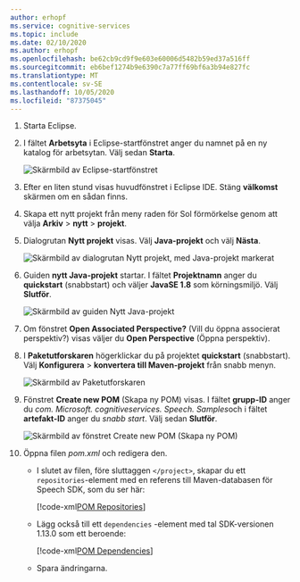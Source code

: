 ```yaml
---
author: erhopf
ms.service: cognitive-services
ms.topic: include
ms.date: 02/10/2020
ms.author: erhopf
ms.openlocfilehash: be62cb9cd9f9e603e60006d5482b59ed37a516ff
ms.sourcegitcommit: eb6bef1274b9e6390c7a77ff69bf6a3b94e827fc
ms.translationtype: MT
ms.contentlocale: sv-SE
ms.lasthandoff: 10/05/2020
ms.locfileid: "87375045"
---
```

1. Starta Eclipse.

1. I fältet **Arbetsyta** i Eclipse-startfönstret anger du namnet på en ny katalog för arbetsytan. Välj sedan **Starta**.

   ![Skärmbild av Eclipse-startfönstret](../articles/cognitive-services/Speech-Service/media/sdk/qs-java-jre-01-create-new-eclipse-workspace.png)

1. Efter en liten stund visas huvudfönstret i Eclipse IDE. Stäng **välkomst** skärmen om en sådan finns.

1. Skapa ett nytt projekt från meny raden för Sol förmörkelse genom att välja **Arkiv**  >  **nytt**  >  **projekt**.

1. Dialogrutan **Nytt projekt** visas. Välj **Java-projekt** och välj **Nästa**.

   ![Skärmbild av dialogrutan Nytt projekt, med Java-projekt markerat](../articles/cognitive-services/Speech-Service/media/sdk/qs-java-jre-02-select-wizard.png)

1. Guiden **nytt Java-projekt** startar. I fältet **Projektnamn** anger du **quickstart** (snabbstart) och väljer **JavaSE 1.8** som körningsmiljö. Välj **Slutför**.

   ![Skärmbild av guiden Nytt Java-projekt](../articles/cognitive-services/Speech-Service/media/sdk/qs-java-jre-03-create-java-project.png)

1. Om fönstret **Open Associated Perspective?** (Vill du öppna associerat perspektiv?) visas väljer du **Open Perspective** (Öppna perspektiv).

1. I **Paketutforskaren** högerklickar du på projektet **quickstart** (snabbstart). Välj **Konfigurera**  >  **konvertera till Maven-projekt** från snabb menyn.

   ![Skärmbild av Paketutforskaren](../articles/cognitive-services/Speech-Service/media/sdk/qs-java-jre-04-convert-to-maven-project.png)

1. Fönstret **Create new POM** (Skapa ny POM) visas. I fältet **grupp-ID** anger du *com. Microsoft. cognitiveservices. Speech. Samples*och i fältet **artefakt-ID** anger du *snabb start*. Välj sedan **Slutför**.

   ![Skärmbild av fönstret Create new POM (Skapa ny POM)](../articles/cognitive-services/Speech-Service/media/sdk/qs-java-jre-05-configure-maven-pom.png)

1. Öppna filen *pom.xml* och redigera den.

   * I slutet av filen, före sluttaggen `</project>`, skapar du ett `repositories`-element med en referens till Maven-databasen för Speech SDK, som du ser här:

     [!code-xml[POM Repositories](~/samples-cognitive-services-speech-sdk/quickstart/java/jre/from-microphone/pom.xml#repositories)]

   * Lägg också till ett `dependencies` -element med tal SDK-versionen 1.13.0 som ett beroende:

     [!code-xml[POM Dependencies](~/samples-cognitive-services-speech-sdk/quickstart/java/jre/from-microphone/pom.xml#dependencies)]

   * Spara ändringarna.
